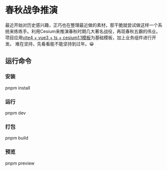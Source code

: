<!--
 * @Author: 耿连龙 genglianlong@mti-sh.cn
 * @Date: 2023-12-13 17:43:55
 * @LastEditors: 耿连龙 genglianlong@mti-sh.cn
 * @LastEditTime: 2023-12-13 17:57:44
 * @FilePath: \Warfare-Simulation-Spring\README.md
 * @Description: 这是默认设置,请设置`customMade`, 打开koroFileHeader查看配置 进行设置: https://github.com/OBKoro1/koro1FileHeader/wiki/%E9%85%8D%E7%BD%AE
-->
# 春秋战争推演

最近开始对历史感兴趣，正巧也在整理最近做的素材，那干脆就尝试做这样一个系统来练练手。利用Cesium来推演春秋时期几大著名战役，再现春秋五霸的伟业。
项目应用[vite4 + vue3 + ts + cesium1.1模板](https://gitee.com/giserGLL/vue3-cesium.git)为基础模板，加上业务组件进行开发。
难在坚持，先看看能不能坚持到过年。😀


## 运行命令
### 安装
pnpm install
### 运行
pnpm dev
### 打包
pnpm build
### 预览
pnpm preview

